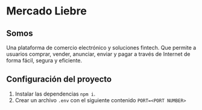 # Mercado Liebre

## Somos
Una plataforma de comercio electrónico y soluciones fintech. 
Que permite a usuarios comprar, vender, anunciar, enviar y pagar a través de Internet de forma fácil, segura y eficiente.

## Configuración del proyecto
1. Instalar las dependencias `npm i`.
2. Crear un archivo `.env` con el siguiente contenido `PORT=<PORT NUMBER>`
